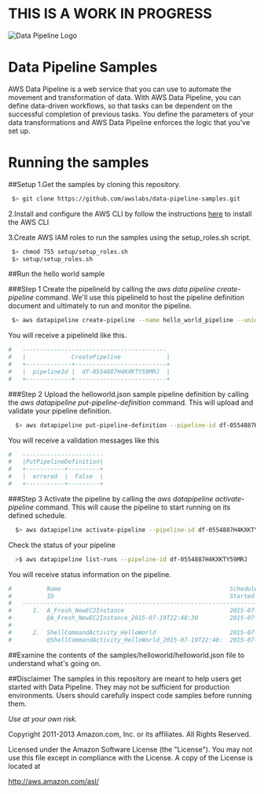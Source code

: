THIS IS A WORK IN PROGRESS
=====================

![Data Pipeline Logo](https://raw.githubusercontent.com/awslabs/data-pipeline-samples/master/setup/logo/datapipelinelogo.jpeg)

Data Pipeline Samples
=====================
AWS Data Pipeline is a web service that you can use to automate the movement and transformation of data. With AWS Data Pipeline, you can define data-driven workflows, so that tasks can be dependent on the successful completion of previous tasks. You define the parameters of your data transformations and AWS Data Pipeline enforces the logic that you've set up.




# Running the samples
##Setup
1.Get the samples by cloning this repository. 
```sh
 $> git clone https://github.com/awslabs/data-pipeline-samples.git
```

2.Install and configure the AWS CLI by follow the instructions [here](http://docs.aws.amazon.com/cli/latest/userguide/cli-chap-getting-set-up.html) to install the AWS CLI

3.Create AWS IAM roles to run the samples using the setup_roles.sh script.
```sh
 $> chmod 755 setup/setup_roles.sh
 $> setup/setup_roles.sh
```

##Run the hello world sample

###Step 1
Create the pipelineId by calling the *aws data pipeline create-pipeline* command. We'll use this pipelineId to host the pipeline definition document and ultimately to run and monitor the pipeline. 

```sh
 $> aws datapipeline create-pipeline --name hello_world_pipeline --unique-id hello_world_pipeline 
```

You will receive a pipelineId like this. 
```sh
#   -----------------------------------------
#   |             CreatePipeline             |
#   +-------------+--------------------------+
#   |  pipelineId |  df-0554887H4KXKTY59MRJ  |
#   +-------------+--------------------------+
```

###Step 2
Upload the helloworld.json sample pipeline definition by calling the *aws datapipeline put-pipeline-definition* command. This will upload and validate your pipeline definition. 

```sh
  $> aws datapipeline put-pipeline-definition --pipeline-id df-0554887H4KXKTY59MRJ --pipeline-definition file://samples/helloworld/helloworld.json --parameter-values myS3LogsPath="<your s3 logging path>"
```

You will receive a validation messages like this
```sh
#   ----------------------- 
#   |PutPipelineDefinition|
#   +-----------+---------+
#   |  errored  |  False  |
#   +-----------+---------+
```
###Step 3
Activate the pipeline by calling the *aws datapipeline activate-pipeline* command. This will cause the pipeline to start running on its defined schedule. 

```sh
  $> aws datapipeline activate-pipeline --pipeline-id df-0554887H4KXKTY59MRJ
```

Check the status of your pipeline 
```sh
  >$ aws datapipeline list-runs --pipeline-id df-0554887H4KXKTY59MRJ
```

You will receive status information on the pipeline.  
```sh
#          Name                                                Scheduled Start      Status
#          ID                                                  Started              Ended
#   ---------------------------------------------------------------------------------------------------
#      1.  A_Fresh_NewEC2Instance                              2015-07-19T22:48:30  RUNNING
#          @A_Fresh_NewEC2Instance_2015-07-19T22:48:30         2015-07-19T22:48:35
#   
#      2.  ShellCommandActivity_HelloWorld                     2015-07-19T22:48:30  WAITING_FOR_RUNNER
#          @ShellCommandActivity_HelloWorld_2015-07-19T22:48:  2015-07-19T22:48:34

```
##Examine the contents of the samples/helloworld/helloworld.json file to understand what's going on. 

##Disclaimer
The samples in this repository are meant to help users get started with Data Pipeline. They may not be sufficient for production environments. Users should carefully inspect code samples before running them.

_Use at your own risk._

Copyright 2011-2013 Amazon.com, Inc. or its affiliates. All Rights Reserved.

Licensed under the Amazon Software License (the "License"). You
may not use this file except in compliance with the License. A copy of
the License is located at

http://aws.amazon.com/asl/

